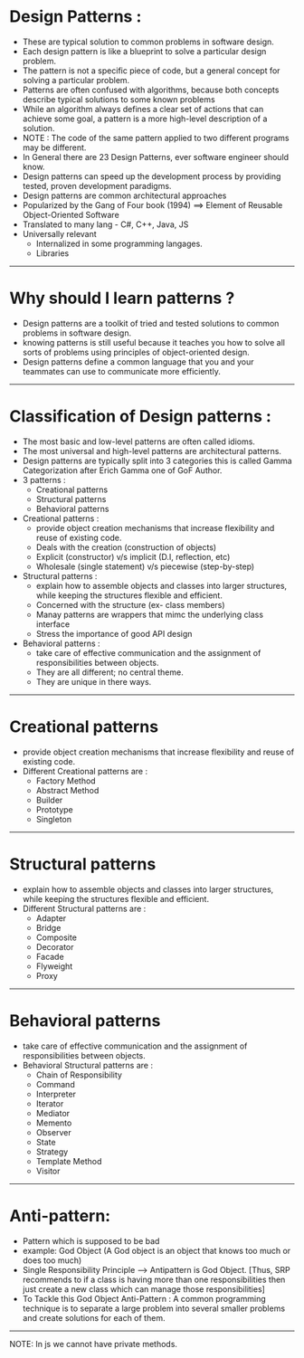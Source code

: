# Design Patterns :

- These are typical solution to common problems in software design.
- Each design pattern is like a blueprint to solve a particular design problem.
- The pattern is not a specific piece of code, but a general concept for solving a particular problem.
- Patterns are often confused with algorithms, because both concepts describe typical solutions to some known problems
- While an algorithm always defines a clear set of actions that can achieve some goal, a pattern is a more high-level description of a solution.
- NOTE : The code of the same pattern applied to two different programs may be different.
- In General there are 23 Design Patterns, ever software engineer should know.
- Design patterns can speed up the development process by providing tested, proven development paradigms.
- Design patterns are common architectural approaches
- Popularized by the Gang of Four book (1994) ==> Element of Reusable Object-Oriented Software
- Translated to many lang - C#, C++, Java, JS
- Universally relevant
  - Internalized in some programming langages.
  - Libraries

---

# Why should I learn patterns ?

- Design patterns are a toolkit of tried and tested solutions to common problems in software design.
- knowing patterns is still useful because it teaches you how to solve all sorts of problems using principles of object-oriented design.
- Design patterns define a common language that you and your teammates can use to communicate more efficiently.

---

# Classification of Design patterns :

- The most basic and low-level patterns are often called idioms.
- The most universal and high-level patterns are architectural patterns.
- Design patterns are typically split into 3 categories this is called Gamma Categorization after Erich Gamma one of GoF Author.
- 3 patterns :
  - Creational patterns
  - Structural patterns
  - Behavioral patterns
- Creational patterns :
  - provide object creation mechanisms that increase flexibility and reuse of existing code.
  - Deals with the creation (construction of objects)
  - Explicit (constructor) v/s implicit (D.I, reflection, etc)
  - Wholesale (single statement) v/s piecewise (step-by-step)
- Structural patterns :
  - explain how to assemble objects and classes into larger structures, while keeping the structures flexible and efficient.
  - Concerned with the structure (ex- class members)
  - Manay patterns are wrappers that mimc the underlying class interface
  - Stress the importance of good API design
- Behavioral patterns :
  - take care of effective communication and the assignment of responsibilities between objects.
  - They are all different; no central theme.
  - They are unique in there ways.

---

# Creational patterns

- provide object creation mechanisms that increase flexibility and reuse of existing code.
- Different Creational patterns are :
  - Factory Method
  - Abstract Method
  - Builder
  - Prototype
  - Singleton

---

# Structural patterns

- explain how to assemble objects and classes into larger structures, while keeping the structures flexible and efficient.
- Different Structural patterns are :
  - Adapter
  - Bridge
  - Composite
  - Decorator
  - Facade
  - Flyweight
  - Proxy

---

# Behavioral patterns

- take care of effective communication and the assignment of responsibilities between objects.
- Behavioral Structural patterns are :
  - Chain of Responsibility
  - Command
  - Interpreter
  - Iterator
  - Mediator
  - Memento
  - Observer
  - State
  - Strategy
  - Template Method
  - Visitor

---

# Anti-pattern:

- Pattern which is supposed to be bad
- example: God Object (A God object is an object that knows too much or does too much)
- Single Responsibility Principle --> Antipattern is God Object. [Thus, SRP recommends to if a class is having more than one responsibilities then just create a new class which can manage those responsibilities]
- To Tackle this God Object Anti-Pattern : A common programming technique is to separate a large problem into several smaller problems and create solutions for each of them.

---

NOTE: In js we cannot have private methods.
